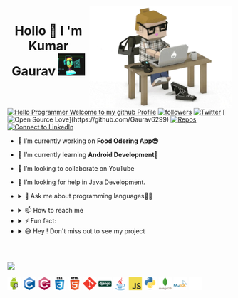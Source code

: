 <!-- [![MasterHead](https://media-exp1.licdn.com/dms/image/C4E16AQF-YdClTtUhMg/profile-displaybackgroundimage-shrink_350_1400/0?e=1609372800&v=beta&t=6E5tCS27PQAir7y2vnMPjAmQe85xrTOIVUQT1A72gC0)](https://github.com/Gaurav6299) -->

<img align="right" width="320px" src="https://raw.githubusercontent.com/Gaurav6299/Gaurav6299/master/profile%20generate/giphy.webp" />

<h1 align="center">Hollo 👋 I 'm Kumar Gaurav <img src="https://raw.githubusercontent.com/Gaurav6299/Gaurav6299/master/profile%20generate/tunny.gif" width="60px" height="50px"></h1>

<!-- <-> -->
[![Hello Programmer Welcome to my github Profile](https://img.shields.io/badge/Hello,%20Coder!-Welcome-orange?style=flat&logo=github)](https://github.com/Gaurav6299) [![followers](https://img.shields.io/github/followers/Gaurav6299?style=social)](https://github.com/Gaurav6299?tab=followers) [![Twitter](https://img.shields.io/twitter/url?style=social&url=https%3A%2F%2Ftwitter.com)](https://twitter.com/kumarga77116666) [![Open Source Love](https://badges.frapsoft.com/os/v2/open-source.svg?:heart:)](https://github.com/Gaurav6299)
[![Repos](https://badges.pufler.dev/repos/Gaurav6299)](https://github.com/Gaurav6299?tab=repositories) [![Connect to LinkedIn](https://img.shields.io/badge/-linkedin?label=linkedin&logo=linkedin&style=social)](https://www.linkedin.com/in/kumar-gaurav-bb976b1a5/)
<br>

- 🔭 I’m currently working on **Food Odering App😎**
- 🌱 I’m currently learning **Android Development🤩**
- 👯 I’m looking to collaborate on YouTube
- 🤔 I’m looking for help in Java Development.

- <details><summary>💬 Ask me about programming languages👩‍💻</summary><a href="https://web.whatsapp.com"><img align="center"  width="40px"target="blank" src="https://raw.githubusercontent.com/Gaurav6299/Gaurav6299/master/profile%20generate/what.jpg"></a></details>

<!-- - 😄 Pronouns:My pronouncing capability is very good. -->

- <details> <summary>📫 How to reach me </summary><a href="kumargaurav6299@gmail.com"><img align="center" target="black" src="https://raw.githubusercontent.com/Gaurav6299/Gaurav6299/master/profile%20generate/mail.jpg" width="30px" margin-left="20px"> <a href="https://www.linkedin.com/in/kumar-gaurav-bb976b1a5/"><img align="center" target="black" width="25px" margin-left="20px" src="https://raw.githubusercontent.com/Gaurav6299/Gaurav6299/master/profile%20generate/link.jpg"></a></a></details>

- <details> <summary>⚡ Fun fact:</summary><img align="center" width="60px" src="https://raw.githubusercontent.com/Gaurav6299/Gaurav6299/master/profile%20generate/fun.gif"> </details>

- <details><summary>😅 Hey ! Don't miss out to see my project</summary><a href="https://github.com/Gaurav6299/AndroidProject"><img align="center" margin-left="20px" src="https://raw.githubusercontent.com/Gaurav6299/Gaurav6299/master/profile%20generate/android.png" width="60px"></a><a href="https://github.com/Gaurav6299/jarvis12/blob/master/jarvis.py"><img align="center" margin-left="20px" src="https://raw.githubusercontent.com/Gaurav6299/Gaurav6299/master/profile%20generate/python.jpg" width="60px" height="50px"></a><a href="https://github.com/Gaurav6299/Clock"><img align="center" src="https://raw.githubusercontent.com/Gaurav6299/Gaurav6299/master/profile%20generate/javascript.png" width="60px" height="50px" margin-left="20px"></a><a href="https://gaurav6299.github.io/Ecommerce/"><img align="center" src="https://raw.githubusercontent.com/Gaurav6299/Gaurav6299/master/profile%20generate/html5.jpg" height="50px"></a></details>

<br><br>

<img src="https://img.shields.io/badge/Languages%20And%20Tools-📚-orange?style=for-the-badge&logo=gaurav"/>


<p align="left"><img src="https://raw.githubusercontent.com/Gaurav6299/Gaurav6299/master/profile%20generate/android.png" alt="android"  height="30px" width="30px" /> <img  src="https://raw.githubusercontent.com/Gaurav6299/Gaurav6299/master/profile%20generate/c-original.svg" alt="C" width="30px" height="30px"/> <img src="https://raw.githubusercontent.com/Gaurav6299/Gaurav6299/master/profile%20generate/cplusplus-original.svg" alt="c++" width="30px" height="30px"/> <img src="https://raw.githubusercontent.com/Gaurav6299/Gaurav6299/master/profile%20generate/css3.svg" alt="css"  height="30px" width="30px"/> <img alt="mraquee" src="https://raw.githubusercontent.com/Gaurav6299/Gaurav6299/master/profile%20generate/html5-original-wordmark.svg" width="30px" height="30px"/>  <img  src="https://raw.githubusercontent.com/Gaurav6299/Gaurav6299/master/profile%20generate/git-scm-icon.svg" alt="git" width="30px" height="30px"/> <img alt="django" src="https://raw.githubusercontent.com/Gaurav6299/Gaurav6299/master/profile%20generate/django-original.svg" width="30px" height="30px"/> <img alt="java" src="https://raw.githubusercontent.com/Gaurav6299/Gaurav6299/master/profile%20generate/java-original.svg" width="30px" height="30px"/> 
<img alt="javascript" src="https://raw.githubusercontent.com/Gaurav6299/Gaurav6299/master/profile%20generate/javascript-original.svg" width="30px" height="30px"/>
<img  alt="python" src="https://raw.githubusercontent.com/Gaurav6299/gaurav6299/master/profile%20generate/python-original.svg" width="30px" height="30px"/> <img alt="mongo" src="https://raw.githubusercontent.com/Gaurav6299/Gaurav6299/master/profile%20generate/mongodb-original-wordmark.svg" width="30px" height="30px"/> <img alt="mysql" src="https://raw.githubusercontent.com/Gaurav6299/Gaurav6299/master/profile%20generate/mysql-original-wordmark.svg" width="30px" height="30px"/> <img alt="mraquee" src="https://raw.githubusercontent.com/Gaurav6299/Gaurav6299/master/profile%20generate/marquee.svg" width="30px" height="30px"/>
</p>


